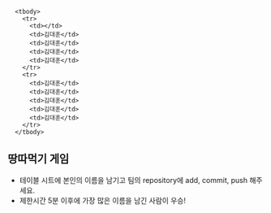       <tbody>
        <tr>
          <td></td>
          <td>김대훈</td>
          <td>김대훈</td>
          <td>김대훈</td>
          <td>김대훈</td>
        </tr>
        <tr>
          <td>김대훈</td>
          <td>김대훈</td>
          <td>김대훈</td>
          <td>김대훈</td>
          <td>김대훈</td>
        </tr>
      </tbody>
</table>

## 땅따먹기 게임

- 테이블 시트에 본인의 이름을 남기고 팀의 repository에 add, commit, push 해주세요.
- 제한시간 5분 이후에 가장 많은 이름을 남긴 사람이 우승!

